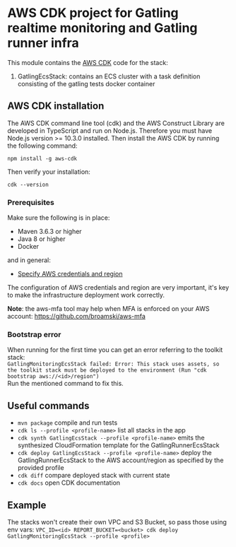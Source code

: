 # AWS CDK project for Gatling realtime monitoring and Gatling runner infra
This module contains the [AWS CDK](https://docs.aws.amazon.com/cdk/latest/guide/home.html) code for the stack:
1. GatlingEcsStack: contains an ECS cluster with a task definition consisting of the gatling tests docker container

## AWS CDK installation
The AWS CDK command line tool (cdk) and the AWS Construct Library are developed in TypeScript and run on Node.js.
Therefore you must have Node.js version >= 10.3.0 installed. Then install the AWS CDK by running the following command:

`npm install -g aws-cdk`

Then verify your installation:

`cdk --version`

### Prerequisites
Make sure the following is in place:

- Maven 3.6.3 or higher
- Java 8 or higher
- Docker

and in general:

- [Specify AWS credentials and region](https://docs.aws.amazon.com/cdk/latest/guide/getting_started.html#getting_started_credentials)

The configuration of AWS credentials and region are very important, it's key to make the infrastructure deployment work correctly.

**Note**: the aws-mfa tool may help when MFA is enforced on your AWS account: https://github.com/broamski/aws-mfa

### Bootstrap error
When running for the first time you can get an error referring to the toolkit stack:  
`GatlingMonitoringEcsStack failed: Error: This stack uses assets, so the toolkit stack must be deployed to the environment (Run "cdk bootstrap aws://<id>/region")`  
Run the mentioned command to fix this.

## Useful commands
 * `mvn package` compile and run tests
 * `cdk ls --profile <profile-name>` list all stacks in the app
 * `cdk synth GatlingEcsStack --profile <profile-name>` emits the synthesized CloudFormation template for the GatlingRunnerEcsStack
 * `cdk deploy GatlingEcsStack --profile <profile-name>` deploy the GatlingRunnerEcsStack to the AWS account/region as specified by the provided profile
 * `cdk diff` compare deployed stack with current state
 * `cdk docs` open CDK documentation
 
 ## Example
 The stacks won't create their own VPC and S3 Bucket, so pass those using env vars:
 `VPC_ID=<id> REPORT_BUCKET=<bucket> cdk deploy GatlingMonitoringEcsStack --profile <profile>`
